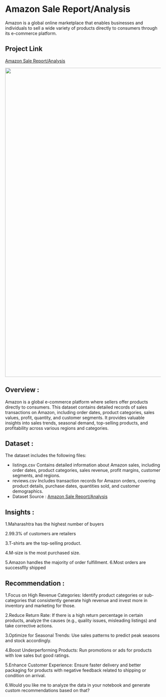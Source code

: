 # Amazon Sale Report/Analysis
Amazon is a global online marketplace that enables businesses and individuals to sell a wide variety of products directly to consumers through its e-commerce platform.
## Project Link

[Amazon Sale Report/Analysis](https://www.kaggle.com/code/dhananjaylaygude/amazon-sale-report-analysis)

<img src="https://wallpapercat.com/w/full/2/6/5/1251328-2000x1200-desktop-hd-amazon-background-image.jpg" width=1000>

## Overview :
Amazon is a global e-commerce platform where sellers offer products directly to consumers. This dataset contains detailed records of sales transactions on Amazon, including order dates, product categories, sales values, profit, quantity, and customer segments. It provides valuable insights into sales trends, seasonal demand, top-selling products, and profitability across various regions and categories.
## Dataset :
The dataset includes the following files:
- listings.csv
Contains detailed information about Amazon sales, including order dates, product categories, sales revenue, profit margins, customer segments, and regions.
- reviews.csv
Includes transaction records for Amazon orders, covering product details, purchase dates, quantities sold, and customer demographics.
- Dataset Source : [Amazon Sale Report/Analysis](https://www.kaggle.com/code/dhananjaylaygude/amazon-sale-report-analysis)

## Insights :
1.Maharashtra has the highest number of buyers

2.99.3% of customers are retailers

3.T-shirts are the top-selling product.

4.M-size is the most purchased size.

5.Amazon handles the majority of order fulfillment. 6.Most orders are successflly shipped
## Recommendation :
1.Focus on High Revenue Categories: Identify product categories or sub-categories that consistently generate high revenue and invest more in inventory and marketing for those.

2.Reduce Return Rate: If there is a high return percentage in certain products, analyze the causes (e.g., quality issues, misleading listings) and take corrective actions.

3.Optimize for Seasonal Trends: Use sales patterns to predict peak seasons and stock accordingly.

4.Boost Underperforming Products: Run promotions or ads for products with low sales but good ratings.

5.Enhance Customer Experience: Ensure faster delivery and better packaging for products with negative feedback related to shipping or condition on arrival.

6.Would you like me to analyze the data in your notebook and generate custom recommendations based on that? 

